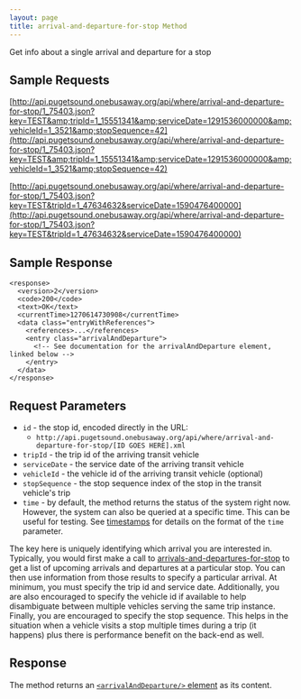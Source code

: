 ```yaml
---
layout: page
title: arrival-and-departure-for-stop Method
---
```


Get info about a single arrival and departure for a stop

## Sample Requests

[http://api.pugetsound.onebusaway.org/api/where/arrival-and-departure-for-stop/1_75403.json?key=TEST&amp;tripId=1_15551341&amp;serviceDate=1291536000000&amp;vehicleId=1_3521&amp;stopSequence=42](http://api.pugetsound.onebusaway.org/api/where/arrival-and-departure-for-stop/1_75403.json?key=TEST&amp;tripId=1_15551341&amp;serviceDate=1291536000000&amp;vehicleId=1_3521&amp;stopSequence=42)

[http://api.pugetsound.onebusaway.org/api/where/arrival-and-departure-for-stop/1_75403.json?key=TEST&tripId=1_47634632&serviceDate=1590476400000](http://api.pugetsound.onebusaway.org/api/where/arrival-and-departure-for-stop/1_75403.json?key=TEST&tripId=1_47634632&serviceDate=1590476400000)

## Sample Response

    <response>
      <version>2</version>
      <code>200</code>
      <text>OK</text>
      <currentTime>1270614730908</currentTime>
      <data class="entryWithReferences">
        <references>...</references>
        <entry class="arrivalAndDeparture">
          <!-- See documentation for the arrivalAndDeparture element, linked below -->
        </entry>
      </data>
    </response>

## Request Parameters

* `id` - the stop id, encoded directly in the URL:
    * `http://api.pugetsound.onebusaway.org/api/where/arrival-and-departure-for-stop/[ID GOES HERE].xml`
* `tripId` - the trip id of the arriving transit vehicle
* `serviceDate` - the service date of the arriving transit vehicle
* `vehicleId` - the vehicle id of the arriving transit vehicle (optional)
* `stopSequence` - the stop sequence index of the stop in the transit vehicle's trip
* `time` - by default, the method returns the status of the system right now.  However, the system can also be queried at a specific time.  This can be useful for testing.  See [timestamps](/api/where/#timestamps) for details on the format of the `time` parameter.

The key here is uniquely identifying which arrival you are interested in.  Typically, you would first make a call to [arrivals-and-departures-for-stop](/api/where/methods/arrivals-and-departures-for-stop) to get a list of upcoming arrivals and departures at a particular stop.  You can then use information from those results to specify a particular arrival.  At minimum, you must specify the trip id and service date.  Additionally, you are also encouraged to specify the vehicle id if available to help disambiguate between multiple vehicles serving the same trip instance.  Finally, you are encouraged to specify the stop sequence.  This helps in the situation when a vehicle visits a stop multiple times during a trip (it happens) plus there is performance benefit on the back-end as well.

## Response

The method returns an [`<arrivalAndDeparture/>` element](/api/where/elements/arrival-and-departure) as its content.
